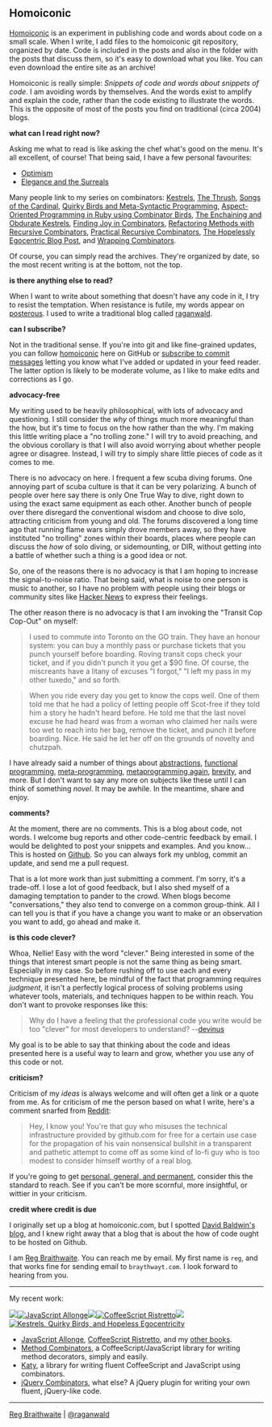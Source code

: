 Homoiconic
---

[Homoiconic](http://github.com/raganwald/homoiconic/) is an experiment in publishing code and words about code on a small scale. When I write, I add files to the homoiconic git repository, organized by date. Code is included in the posts and also in the folder with the posts that discuss them, so it's easy to download what you like. You can even download the entire site as an archive!

Homoiconic is really simple: *Snippets of code and words about snippets of code*. I am avoiding words by themselves. And the words exist to amplify and explain the code, rather than the code existing to illustrate the words. This is the opposite of most of the posts you find on traditional (circa 2004) blogs.

**what can I read right now?**

Asking me what to read is like asking the chef what's good on the menu. It's all excellent, of course! That being said, I have a few personal favourites:

* [Optimism](http://github.com/raganwald/homoiconic/blob/master/2009-05-01/optimism.md#readme)
* [Elegance and the Surreals](http://github.com/raganwald/homoiconic/blob/master/2009-03-07/surreal.md#readme)

Many people link to my series on combinators: [Kestrels](http://github.com/raganwald/homoiconic/tree/master/2008-10-29/kestrel.markdown#readme), [The Thrush](http://github.com/raganwald/homoiconic/tree/master/2008-10-30/thrush.markdown#readme), [Songs of the Cardinal](http://github.com/raganwald/homoiconic/tree/master/2008-10-31/songs_of_the_cardinal.markdown#readme), [Quirky Birds and Meta-Syntactic Programming](http://github.com/raganwald/homoiconic/tree/master/2008-11-04/quirky_birds_and_meta_syntactic_programming.markdown#readme), [Aspect-Oriented Programming in Ruby using Combinator Birds](http://github.com/raganwald/homoiconic/tree/master/2008-11-07/from_birds_that_compose_to_method_advice.markdown#readme), [The Enchaining and Obdurate Kestrels](http://github.com/raganwald/homoiconic/tree/master/2008-11-12/the_obdurate_kestrel.md#readme), [Finding Joy in Combinators](http://github.com/raganwald/homoiconic/tree/master/2008-11-16/joy.md#readme), [Refactoring Methods with Recursive Combinators](http://github.com/raganwald/homoiconic/tree/master/2008-11-23/recursive_combinators.md#readme), [Practical Recursive Combinators](http://github.com/raganwald/homoiconic/tree/master/2008-11-26/practical_recursive_combinators.md#readme), [The Hopelessly Egocentric Blog Post](http://github.com/raganwald/homoiconic/tree/master/2009-02-02/hopeless_egocentricity.md#readme), and [Wrapping Combinators](http://github.com/raganwald/homoiconic/tree/master/2009-06-29/wrapping_combinators.md#readme).

Of course, you can simply read the archives. They're organized by date, so the most recent writing is at the bottom, not the top.

**is there anything else to read?**

When I want to write about something that doesn't have any code in it, I try to resist the temptation. When resistance is futile, my words appear on [posterous](http://raganwald.posterous.com). I used to write a traditional blog called [raganwald](http://weblog.raganwald.com).

**can I subscribe?**

Not in the traditional sense. If you're into git and like fine-grained updates, you can follow [homoiconic](http://github.com/raganwald/homoiconic) here on GitHub or [subscribe to commit messages](http://github.com/feeds/raganwald/commits/homoiconic/master "Recent Commits to homoiconic") letting you know what I've added or updated in your feed reader. The latter option is likely to be moderate volume, as I like to make edits and corrections as I go.

**advocacy-free**

My writing used to be heavily philosophical, with lots of advocacy and questioning. I still consider the _why_ of things much more meaningful than the how, but it's time to focus on the how rather than the why. I'm making this little writing place a "no trolling zone." I will try to avoid preaching, and the obvious corollary is that I will also avoid worrying about whether people agree or disagree. Instead, I will try to simply share little pieces of code as it comes to me.

There is no advocacy on here. I frequent a few scuba diving forums. One annoying part of scuba culture is that it can be very polarizing. A bunch of people over here say there is only One True Way to dive, right down to using the exact same equipment as each other. Another bunch of people over there disregard the conventional wisdom and choose to dive solo, attracting criticism from young and old. The forums discovered a long time ago that running flame wars simply drove members away, so they have instituted "no trolling" zones within their boards, places where people can discuss the _how_ of solo diving, or sidemounting, or DIR, without getting into a battle of whether such a thing is a good idea or not.

So, one of the reasons there is no advocacy is that I am hoping to increase the signal-to-noise ratio. That being said, what is noise to one person is music to another, so I have no problem with people using their blogs or community sites like [Hacker News](http://news.ycombinator.com) to express their feelings.

The other reason there is no advocacy is that I am invoking the "Transit Cop Cop-Out" on myself:

> I used to commute into Toronto on the GO train. They have an honour system: you can buy a monthly pass or purchase tickets that you punch yourself before boarding. Roving transit cops check your ticket, and if you didn't punch it you get a $90 fine. Of course, the miscreants have a litany of excuses "I forgot," "I left my pass in my other tuxedo," and so forth.

> When you ride every day you get to know the cops well. One of them told me that he had a policy of letting people off Scot-free if they told him a story he hadn't heard before. He told me that the last novel excuse he had heard was from a woman who claimed her nails were too wet to reach into her bag, remove the ticket, and punch it before boarding. Nice. He said he let her off on the grounds of novelty and chutzpah.

I have already said a number of things about [abstractions](http://raganwald.github.com/2007/07/abbreviation-accidental-complexity-and.html "Abbreviation, Accidental Complexity, and Abstraction"), [functional programming](http://raganwald.github.com/2007/03/why-why-functional-programming-matters.html "Why Why Functional Programming Matters Matters"), [meta-programming](http://raganwald.github.com/2008/07/my-analyst-warned-me-but.html "My analyst warned me, but metaprogramming was so beautiful I got another analyst"), [metaprogramming again](http://raganwald.github.com/2008/03/spaghetti-western-coding.html "Spaghetti-Western Coding"), [brevity](http://raganwald.github.com/2007/12/golf-is-good-program-spoiled.html "Golf is a good program spoiled"), and more. But I don't want to say any more on subjects like these until I can think of something *novel*. It may be awhile. In the meantime, share and enjoy.

**comments?**

At the moment, there are no comments. This is a blog about code, not words. I welcome bug reports and other code-centric feedback by email. I would be delighted to post your snippets and examples. And you know... This is hosted on [Github](http://github.com). So you can always fork my unblog, commit an update, and send me a pull request.

That is a lot more work than just submitting a comment. I'm sorry, it's a trade-off. I lose a lot of good feedback, but I also shed myself of a damaging temptation to pander to the crowd. When blogs become "conversations," they also tend to converge on a common group-think. All I can tell you is that if you have a change you want to make or an observation you want to add, go ahead and make it.

**is this code clever?**

Whoa, Nellie! Easy with the word "clever." Being interested in some of the things that interest smart people is not the same thing as being smart. Especially in my case. So before rushing off to use each and every technique presented here, be mindful of the fact that programming requires *judgment*, it isn't a perfectly logical process of solving problems using whatever tools, materials, and techniques happen to be within reach. You don't want to provoke responses like this:

> Why do I have a feeling that the professional code you write would be too "clever" for most developers to understand? --[devinus](http://www.reddit.com/user/devinus) 

My goal is to be able to say that thinking about the code and ideas presented here is a useful way to learn and grow, whether you use any of this code or not.

**criticism?**

Criticism of my *ideas* is always welcome and will often get a link or a quote from me. As for criticism of me the person based on what I write, here's a comment snarfed from [Reddit](http://www.reddit.com/r/programming/comments/9s5pd/no_i_wouldnt_hire_a_programmer_that_has_no/c0e6ncb "pmf comments on No, I Wouldn't Hire a Programmer That Has No Interest in Programming Outside of Business Hours"):

> Hey, I know you! You're that guy who misuses the technical infrastructure provided by github.com for free for a certain use case for the propagation of his vain nonsensical bullshit in a transparent and pathetic attempt to come off as some kind of lo-fi guy who is too modest to consider himself worthy of a real blog.

If you're going to get [personal, general, and permanent](http://github.com/raganwald/homoiconic/blob/master/2009-05-01/optimism.md#readme "Optimism"), consider this the standard to reach. See if you can't be more scornful, more insightful, or wittier in your criticism.

**credit where credit is due**

I originally set up a blog at homoiconic.com, but I spotted [David Baldwin's blog](http://github.com/bilson/blog/tree/master), and I knew right away that a blog that is about the how of code ought to be hosted on Github.

I am [Reg Braithwaite](http://braythwayt.com/). You can reach me by email. My first name is `reg`, and that works fine for sending email to `braythwayt.com`. I look forward to hearing from you.

---

My recent work:

![](http://i.minus.com/iL337yTdgFj7.png)[![JavaScript Allonge](http://i.minus.com/iTeArnPx8NrbG.jpeg)](http://leanpub.com/javascript-allonge "JavaScript Allongé")![](http://i.minus.com/iL337yTdgFj7.png)[![CoffeeScript Ristretto](http://i.minus.com/iuYNUrU0MAR59.jpeg)](http://leanpub.com/coffeescript-ristretto "CoffeeScript Ristretto")![](http://i.minus.com/iL337yTdgFj7.png)[![Kestrels, Quirky Birds, and Hopeless Egocentricity](http://i.minus.com/ifN7VFpRXkRQW.jpeg)](http//leanpub.com/combinators "Kestrels, Quirky Birds, and Hopeless Egocentricity")

* [JavaScript Allonge](http://leanpub.com/javascript-allonge), [CoffeeScript Ristretto](http://leanpub.com/coffeescript-ristretto), and my [other books](http://leanpub.com/u/raganwald).
* [Method Combinators](https://github.com/raganwald/method-combinators), a CoffeeScript/JavaScript library for writing method decorators, simply and easily.
* [Katy](http://github.com/raganwald/Katy), a library for writing fluent CoffeeScript and JavaScript using combinators.
* [jQuery Combinators](http://githiub.com/raganwald/jquery-combinators), what else? A jQuery plugin for writing your own fluent, jQuery-like code.  

---

[Reg Braithwaite](http://braythwayt.com) | [@raganwald](http://twitter.com/raganwald)
